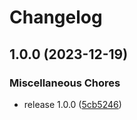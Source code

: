 # Changelog

## 1.0.0 (2023-12-19)


### Miscellaneous Chores

* release 1.0.0 ([5cb5246](https://github.com/geekcell/user-policy-bundle/commit/5cb52464be1672a8569a53ae47fb26c6cf0d8cb1))
